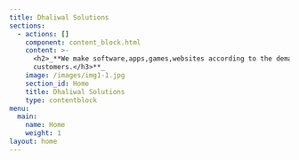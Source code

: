 ```yaml
---
title: Dhaliwal Solutions
sections:
  - actions: []
    component: content_block.html
    content: >-
      <h2>_**We make software,apps,games,websites according to the demand of the
      customers.</h3>**_
    image: /images/img1-1.jpg
    section_id: Home
    title: Dhaliwal Solutions
    type: contentblock
menu:
  main:
    name: Home
    weight: 1
layout: home
---
```



